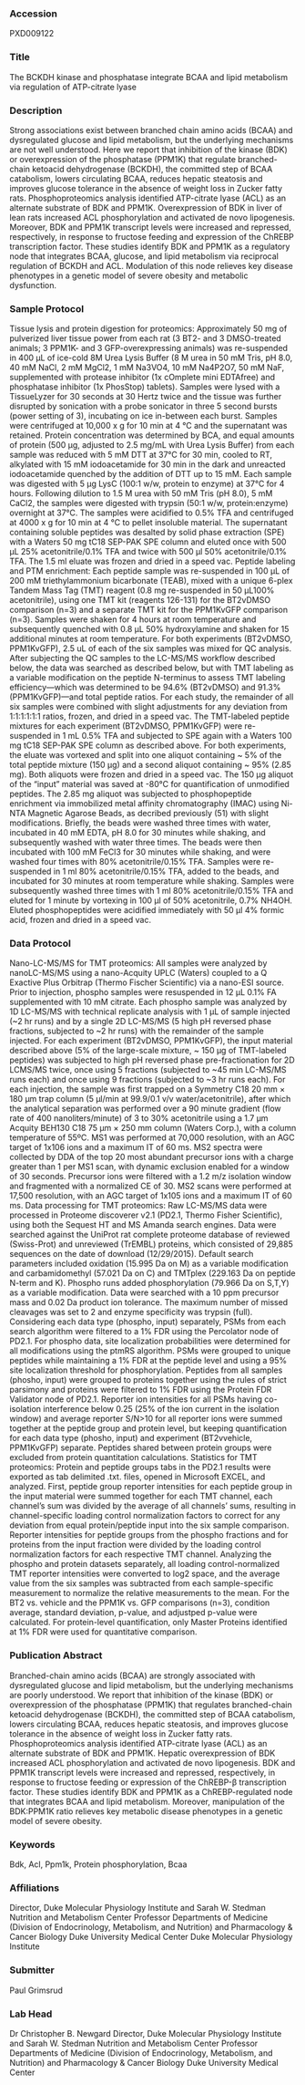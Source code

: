 ### Accession
PXD009122

### Title
The BCKDH kinase and phosphatase integrate BCAA and lipid metabolism via regulation of ATP-citrate lyase

### Description
Strong associations exist between branched chain amino acids (BCAA) and dysregulated glucose and lipid metabolism, but the underlying mechanisms are not well understood.  Here we report that inhibition of the kinase (BDK) or overexpression of the phosphatase (PPM1K) that regulate branched-chain ketoacid dehydrogenase (BCKDH), the committed step of BCAA catabolism, lowers circulating BCAA, reduces hepatic steatosis and improves glucose tolerance in the absence of weight loss in Zucker fatty rats. Phosphoproteomics analysis identified ATP-citrate lyase (ACL) as an alternate substrate of BDK and PPM1K. Overexpression of BDK in liver of lean rats increased ACL phosphorylation and activated de novo lipogenesis. Moreover, BDK and PPM1K transcript levels were increased and repressed, respectively, in response to fructose feeding and expression of the ChREBP transcription factor. These studies identify BDK and PPM1K as a regulatory node that integrates BCAA, glucose, and lipid metabolism via reciprocal regulation of BCKDH and ACL.  Modulation of this node relieves key disease phenotypes in a genetic model of severe obesity and metabolic dysfunction.

### Sample Protocol
Tissue lysis and protein digestion for proteomics:  Approximately 50 mg of pulverized liver tissue power from each rat (3 BT2- and 3 DMSO-treated animals; 3 PPM1K- and 3 GFP-overexpressing animals) was re-suspended in 400 µL of ice-cold 8M Urea Lysis Buffer (8 M urea in 50 mM Tris, pH 8.0, 40 mM NaCl, 2 mM MgCl2, 1 mM Na3VO4, 10 mM Na4P2O7, 50 mM NaF, supplemented with protease inhibitor (1x cOmplete mini EDTAfree) and phosphatase inhibitor (1x PhosStop) tablets). Samples were lysed with a TissueLyzer for 30 seconds at 30 Hertz twice and the tissue was further disrupted by sonication with a probe sonicator in three 5 second bursts (power setting of 3), incubating on ice in-between each burst. Samples were centrifuged at 10,000 x g for 10 min at 4 °C and the supernatant was retained. Protein concentration was determined by BCA, and equal amounts of protein (500 µg, adjusted to 2.5 mg/mL with Urea Lysis Buffer) from each sample was reduced with 5 mM DTT at 37°C for 30 min, cooled to RT, alkylated with 15 mM iodoacetamide for 30 min in the dark and unreacted iodoacetamide quenched by the addition of DTT up to 15 mM. Each sample was digested with 5 µg LysC (100:1 w/w, protein to enzyme) at 37°C for 4 hours. Following dilution to 1.5 M urea with 50 mM Tris (pH 8.0), 5 mM CaCl2, the samples were digested with trypsin (50:1 w/w, protein:enzyme) overnight at 37°C. The samples were acidified to 0.5% TFA and centrifuged at 4000 x g for 10 min at 4 °C to pellet insoluble material. The supernatant containing soluble peptides was desalted by solid phase extraction (SPE) with a Waters 50 mg tC18 SEP-PAK SPE column and eluted once with 500 µL 25% acetonitrile/0.1% TFA and twice with 500 µl 50% acetonitrile/0.1% TFA. The 1.5 ml eluate was frozen and dried in a speed vac.     Peptide labeling and PTM enrichment: Each peptide sample was re-suspended in 100 µL of 200 mM triethylammonium bicarbonate (TEAB), mixed with a unique 6-plex Tandem Mass Tag (TMT) reagent (0.8 mg re-suspended in 50 µL100% acetonitrile), using one TMT kit (reagents 126-131) for the BT2vDMSO comparison (n=3) and a separate TMT kit for the PPM1KvGFP comparison (n=3).  Samples were shaken for 4 hours at room temperature and subsequently quenched with 0.8 µL 50% hydroxylamine and shaken for 15 additional minutes at room temperature. For both experiments (BT2vDMSO, PPM1KvGFP), 2.5 uL of each of the six samples was mixed for QC analysis.  After subjecting the QC samples to the LC-MS/MS workflow described below, the data was searched as described below, but with TMT labeling as a variable modification on the peptide N-terminus to assess TMT labeling efficiency—which was determined to be 94.6% (BT2vDMSO) and 91.3% (PPM1KvGFP)—and total peptide ratios.   For each study, the remainder of all six samples were combined with slight adjustments for any deviation from 1:1:1:1:1:1 ratios, frozen, and dried in a speed vac. The TMT-labeled peptide mixtures for each experiment (BT2vDMSO, PPM1KvGFP) were re-suspended in 1 mL 0.5% TFA and subjected to SPE again with a Waters 100 mg tC18 SEP-PAK SPE column as described above. For both experiments, the eluate was vortexed and split into one aliquot containing ~ 5% of the total peptide mixture (150 µg) and a second aliquot containing ~ 95% (2.85 mg). Both aliquots were frozen and dried in a speed vac. The 150 µg aliquot of the “input” material was saved at -80°C for quantification of unmodified peptides. The 2.85 mg aliquot was subjected to phosphopeptide enrichment via immobilized metal affinity chromatography (IMAC) using Ni-NTA Magnetic Agarose Beads, as decribed previously (51) with slight modifications. Briefly, the beads were washed three times with water, incubated in 40 mM EDTA, pH 8.0 for 30 minutes while shaking, and subsequently washed with water three times. The beads were then incubated with 100 mM FeCl3 for 30 minutes while shaking, and were washed four times with 80% acetonitrile/0.15% TFA. Samples were re-suspended in 1 ml 80% acetonitrile/0.15% TFA, added to the beads, and incubated for 30 minutes at room temperature while shaking. Samples were subsequently washed three times with 1 ml 80% acetonitrile/0.15% TFA and eluted for 1 minute by vortexing in 100 µl of 50% acetonitrile, 0.7% NH4OH. Eluted phosphopeptides were acidified immediately with 50 µl 4% formic acid, frozen and dried in a speed vac.

### Data Protocol
Nano-LC-MS/MS for TMT proteomics: All samples were analyzed by nanoLC-MS/MS using a nano-Acquity UPLC (Waters) coupled to a Q Exactive Plus Orbitrap (Thermo Fischer Scientific) via a nano-ESI source. Prior to injection, phospho samples were resuspended in 12 µL 0.1% FA supplemented with 10 mM citrate. Each phospho sample was analyzed by 1D LC-MS/MS with technical replicate analysis with 1 µL of sample injected (~2 hr runs) and by a single 2D LC-MS/MS (5 high pH reversed phase fractions, subjected to ~2 hr runs) with the remainder of the sample injected. For each experiment (BT2vDMSO, PPM1KvGFP), the input material described above (5% of the large-scale mixture, ~ 150 µg of TMT-labeled peptides) was subjected to high pH reversed phase pre-fractionation for 2D LCMS/MS twice, once using 5 fractions (subjected to ~45 min LC-MS/MS runs each) and once using 9 fractions (subjected to ~3 hr runs each). For each injection, the sample was first trapped on a Symmetry C18 20 mm × 180 µm trap column (5 μl/min at 99.9/0.1 v/v water/acetonitrile), after which the analytical separation was performed over a 90 minute gradient (flow rate of 400 nanoliters/minute) of 3 to 30% acetonitrile using a 1.7 µm Acquity BEH130 C18 75 µm × 250 mm column (Waters Corp.), with a column temperature of 55ºC. MS1 was performed at 70,000 resolution, with an AGC target of 1x106 ions and a maximum IT of 60 ms. MS2 spectra were collected by DDA of the top 20 most abundant precursor ions with a charge greater than 1 per MS1 scan, with dynamic exclusion enabled for a window of 30 seconds. Precursor ions were filtered with a 1.2 m/z isolation window and fragmented with a normalized CE of 30. MS2 scans were performed at 17,500 resolution, with an AGC target of 1x105 ions and a maximum IT of 60 ms.    Data processing for TMT proteomics: Raw LC-MS/MS data were processed in Proteome discoverer v2.1 (PD2.1, Thermo Fisher Scientific), using both the Sequest HT and MS Amanda search engines. Data were searched against the UniProt rat complete proteome database of reviewed (Swiss-Prot) and unreviewed (TrEMBL) proteins, which consisted of 29,885 sequences on the date of download (12/29/2015). Default search parameters included oxidation (15.995 Da on M) as a variable modification and carbamidomethyl (57.021 Da on C) and TMTplex (229.163 Da on peptide N-term and K). Phospho runs added phosphorylation (79.966 Da on S,T,Y) as a variable modification. Data were searched with a 10 ppm precursor mass and 0.02 Da product ion tolerance. The maximum number of missed cleavages was set to 2 and enzyme specificity was trypsin (full). Considering each data type (phospho, input) separately, PSMs from each search algorithm were filtered to a 1% FDR using the Percolator node of PD2.1. For phospho data, site localization probabilities were determined for all modifications using the ptmRS algorithm. PSMs were grouped to unique peptides while maintaining a 1% FDR at the peptide level and using a 95% site localization threshold for phosphorylation. Peptides from all samples (phosho, input) were grouped to proteins together using the rules of strict parsimony and proteins were filtered to 1% FDR using the Protein FDR Validator node of PD2.1. Reporter ion intensities for all PSMs having co-isolation interference below 0.25 (25% of the ion current in the isolation window) and average reporter S/N>10 for all reporter ions were summed together at the peptide group and protein level, but keeping quantification for each data type (phosho, input) and experiment (BT2vvehicle, PPM1KvGFP) separate. Peptides shared between protein groups were excluded from protein quantitation calculations.    Statistics for TMT proteomics: Protein and peptide groups tabs in the PD2.1 results were exported as tab delimited .txt. files, opened in Microsoft EXCEL, and analyzed. First, peptide group reporter intensities for each peptide group in the input material were summed together for each TMT channel, each channel’s sum was divided by the average of all channels’ sums, resulting in channel-specific loading control normalization factors to correct for any deviation from equal protein/peptide input into the six sample comparison. Reporter intensities for peptide groups from the phospho fractions and for proteins from the input fraction were divided by the loading control normalization factors for each respective TMT channel. Analyzing the phospho and protein datasets separately, all loading control-normalized TMT reporter intensities were converted to log2 space, and the average value from the six samples was subtracted from each sample-specific measurement to normalize the relative measurements to the mean. For the BT2 vs. vehicle and the PPM1K vs. GFP comparisons (n=3), condition average, standard deviation, p-value, and adjustped p-value were calculated. For protein-level quantification, only Master Proteins identified at 1% FDR were used for quantitative comparison.

### Publication Abstract
Branched-chain amino acids (BCAA) are strongly associated with dysregulated glucose and lipid metabolism, but the underlying mechanisms are poorly understood. We report that inhibition of the kinase (BDK) or overexpression of the phosphatase (PPM1K) that regulates branched-chain ketoacid dehydrogenase (BCKDH), the committed step of BCAA catabolism, lowers circulating BCAA, reduces hepatic steatosis, and improves glucose tolerance in the absence of weight loss in Zucker fatty rats. Phosphoproteomics analysis identified ATP-citrate lyase (ACL) as an alternate substrate of BDK and PPM1K. Hepatic overexpression of BDK increased ACL phosphorylation and activated de novo lipogenesis. BDK&#xa0;and PPM1K transcript levels were increased and repressed, respectively, in response to fructose feeding or expression of the ChREBP-&#x3b2; transcription factor. These studies identify BDK and PPM1K as a ChREBP-regulated node that integrates BCAA and lipid metabolism. Moreover, manipulation of the BDK:PPM1K ratio relieves key metabolic disease phenotypes in a genetic model of severe obesity.

### Keywords
Bdk, Acl, Ppm1k, Protein phosphorylation, Bcaa

### Affiliations
Director, Duke Molecular Physiology Institute and Sarah W. Stedman Nutrition and Metabolism Center  Professor Departments of Medicine (Division of Endocrinology, Metabolism, and Nutrition) and Pharmacology & Cancer Biology Duke University Medical Center
Duke Molecular Physiology Institute

### Submitter
Paul Grimsrud

### Lab Head
Dr Christopher B. Newgard
Director, Duke Molecular Physiology Institute and Sarah W. Stedman Nutrition and Metabolism Center  Professor Departments of Medicine (Division of Endocrinology, Metabolism, and Nutrition) and Pharmacology & Cancer Biology Duke University Medical Center


